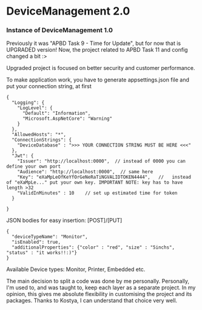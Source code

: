 # DeviceManagement 2.0
### Instance of DeviceManagement 1.0
Previously it was "APBD Task 9 - Time for Update", but for now that is UPGRADED version!
Now, the project related to APBD Task 11 and config changed a bit :>

Upgraded project is focused on better security and customer performance.
 
To make application work, you have to generate appsettings.json file and put your connection string, at first
```
{
  "Logging": {
    "LogLevel": {
      "Default": "Information",
      "Microsoft.AspNetCore": "Warning"
    }
  },
  "AllowedHosts": "*",
  "ConnectionStrings": {
    "DeviceDatabase" : ">>> YOUR CONNECTION STRING MUST BE HERE <<<"
  },
  "Jwt": {
    "Issuer": "http://localhost:0000",  // instead of 0000 you can define your own port
    "Audience": "http://localhost:0000",  // same here
    "Key": "eXaMpLeOfKeYfOrGeNeRaTiNGVALIDTOKEN4444",   //   instead of "eXaMpLe..." put your own key. IMPORTANT NOTE: key has to have length >32
    "ValidInMinutes" : 10    // set up estimated time for token
  }

}

```

JSON bodies for easy insertion:
[POST]/[PUT]
```
{
  "deviceTypeName": "Monitor",
  "isEnabled": true,
  "additionalProperties": {"color" : "red", "size" : "5inchs", "status" : "it works!!:)"}
}
```
Available Device types: Monitor, Printer, Embedded etc.

The main decision to split a code was done by me personally. Personally, I'm used to, and was taught to, keep each layer as a separate project. In my opinion, this gives me absolute flexibility in customising the project and its packages. Thanks to Kostya, I can understand that choice very well.
